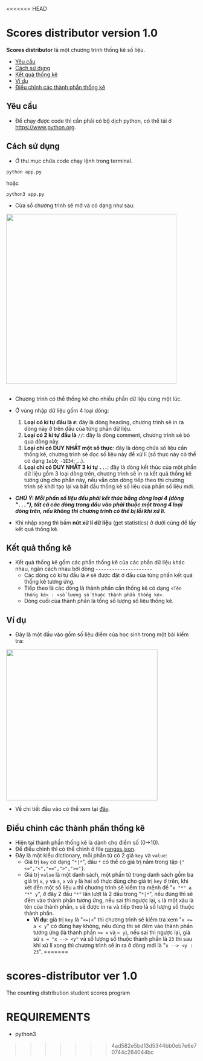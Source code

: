 <<<<<<< HEAD
# Scores distributor version 1.0

**Scores distributor** là một chương trình thống kê số liệu.

- [Yêu cầu](#Yêu-cầu)
- [Cách sử dụng](#Cách-sử-dụng)
- [Kết quả thống kê](#Kết-quả-thống-kê)
- [Ví dụ](#Ví-dụ)
- [Điều chỉnh các thành phần thống kê](#Điều-chỉnh-các-thành-phần-thống-kê)

## Yêu cầu

* Để chạy được code thì cần phải có bộ dịch python, có thể tải ở https://www.python.org.

## Cách sử dụng

* Ở thư mục chứa code chạy lệnh trong terminal.
```
python app.py
```
hoặc 
```
python3 app.py
````
* Cửa sổ chương trình sẽ mở và có dạng như sau:

<img src="resource\README\interface.svg" width = 450>
</br></br>

* Chương trình có thể thống kê cho nhiều phần dữ liệu cùng một lúc.

* Ở vùng nhập dữ liệu gồm 4 loại dòng:
    1. **Loại có kí tự đầu là `#`**: đây là dòng heading, chương trình sẽ in ra dòng này ở trên đầu của từng phần dữ liệu.
    2. **Loại có 2 kí tự đầu là `//`**: đây là dòng comment, chương trình sẽ bỏ qua dòng này.
    3. **Loại chỉ có DUY NHẤT một số thực**: đây là dòng chứa số liệu cần thống kê, chương trình sẽ đọc số liệu này để xử lí (số thực này có thể có dạng `1e10`; `-1E34`; ...).
    4. **Loại chỉ có DUY NHẤT 3 kí tự `...`**: đây là dòng kết thúc của một phần dữ liệu gồm 3 loại dòng trên, chương trình sẽ in ra kết quả thống kê tương ứng cho phần này, nếu vẫn còn dòng tiếp theo thì chương trình sẽ khởi tạo lại và bắt đầu thống kê số liệu của phần số liệu mới.
* ***CHÚ Ý: Mỗi phần số liệu đều phải kết thúc bằng dòng loại 4 (dòng "`...`"), tất cả các dòng trong đầu vào phải thuộc một trong 4 loại dòng trên, nếu không thì chương trình có thể bị lỗi khi xử lí.***
* Khi nhập xong thì bấm **nút xử lí dữ liệu** (get statistics) ở dưới cùng để lấy kết quả thống kê.

## Kết quả thống kê

* Kết quả thống kê gồm các phần thống kê của các phần dữ liệu khác nhau, ngăn cách nhau bởi dòng `---------------------`
    * Các dòng có kí tự đầu là `#` sẽ được đặt ở đầu của từng  phần kết quả thống kê tương ứng.
    * Tiếp theo là các dòng là thành phần cần thống kê có dạng `<Tên thống kê> : <số lượng số thuộc thành phần thống kê>`.
    * Dòng cuối của thành phần là tổng số lượng số liệu thống kê.

## Ví dụ

* Đây là một đầu vào gồm số liệu điểm của học sinh trong một bài kiểm tra:

<img src="resource\README\example.png" width=400>

* Về chi tiết đầu vào có thể xem tại [đây](resource/README/data-example).

## Điều chỉnh các thành phần thống kê

* Hiện tại thành phần thống kê là dành cho điểm số (0->10).
* Để điều chỉnh thì có thể chỉnh ở file [ranges.json](ranges.json).
* Đây là một kiểu dictionary, mỗi phần tử có 2 giá `key` và `value`:
    * Giá trị `key` có dạng "`*|*`", dấu `*` có thể có giá trị nằm trong tập `{"<=","<","==",">",">="}`.
    * Giá trị `value` là một danh sách, một phần tử trong danh sách gồm ba giá trị `x`, `y` và `s`, `x` và `y` là hai số thực dùng cho giá trị `key` ở trên, khi xét đến một số liệu `a` thì chương trình sẽ kiểm tra mệnh đề "`x "*" a "*" y`", ở đây 2 dấu `"*"` lần lượt là 2 dấu trong "`*|*`", nếu đúng thì sẽ đếm vào thành phần tương ứng, nếu sai thì ngược lại, `s` là một xâu là tên của thành phần, `s` sẽ được in ra và tiếp theo là số lượng số thuộc thành phần.
        * **Ví dụ**: giá trị `key` là "`<=|<`" thì chương trình sẽ kiểm tra xem "`x <= a < y`" có đúng hay không, nếu đúng thì sẽ đếm vào thành phần tương ứng (là thành phần `>= x` và `< y`), nếu sai thì ngược lại, giả sử `s = "x --> <y"` và số lượng số thuộc thành phần là `23` thì sau khi xử lí xong thì chương trình sẽ in ra ở dòng mới là "`x --> <y : 23`".
=======
# scores-distributor ver 1.0
 The counting distribution student scores program
# REQUIREMENTS
 - python3
>>>>>>> 4ad582e5bd13d5344bb0eb7e6e70744c264044bc

